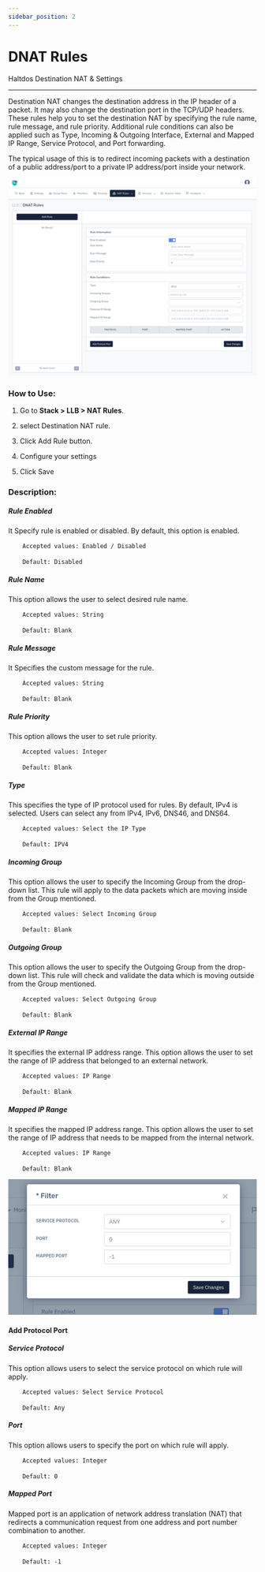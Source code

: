 ```yaml
---
sidebar_position: 2
---
```


# DNAT Rules

Haltdos Destination NAT & Settings

---

Destination NAT changes the destination address in the IP header of a packet. It may also change the destination port in the TCP/UDP headers. These rules help you to set the destination NAT by specifying the rule name, rule message, and rule priority. Additional rule conditions can also be applied such as Type, Incoming & Outgoing Interface, External and Mapped IP Range, Service Protocol, and Port forwarding.

The typical usage of this is to redirect incoming packets with a destination of a public address/port to a private IP address/port inside your network.

![destination_nat](/img/llb/v8/llb_dnat_rule.png)

### **How to Use:**

1. Go to **Stack > LLB >  NAT Rules**.

2. select Destination NAT rule.

3. Click Add Rule button.

4. Configure your settings

5. Click Save

### **Description:**

##### **Rule Enabled**

It Specify rule is enabled or disabled. By default, this option is enabled.

```
    Accepted values: Enabled / Disabled

    Default: Disabled
```


##### **Rule Name**

This option allows the user to select desired rule name.

```
    Accepted values: String

    Default: Blank
```


##### **Rule Message**

It Specifies the custom message for the rule.

```
    Accepted values: String

    Default: Blank
```


##### **Rule Priority**

This option allows the user to set rule priority.

```
    Accepted values: Integer

    Default: Blank
```


##### **Type**

This specifies the type of IP protocol used for rules. By default, IPv4 is selected. Users can select any from IPv4, IPv6, DNS46, and DNS64.

```
    Accepted values: Select the IP Type

    Default: IPV4
```


##### **Incoming Group**

This option allows the user to specify the Incoming Group from the drop-down list. This rule will apply to the data packets which are moving inside from the Group mentioned.

```
    Accepted values: Select Incoming Group

    Default: Blank
```


##### **Outgoing Group**

This option allows the user to specify the Outgoing Group from the drop-down list. This rule will check and validate the data which is moving outside from the Group mentioned.

```
    Accepted values: Select Outgoing Group

    Default: Blank
```


##### **External IP Range**

It specifies the external IP address range. This option allows the user to set the range of IP address that belonged to an external network.

```
    Accepted values: IP Range

    Default: Blank
```


##### **Mapped IP Range**

It specifies the mapped IP address range. This option allows the user to set the range of IP address that needs to be mapped from the internal network.

```
    Accepted values: IP Range

    Default: Blank
```


![destination_nat](/img/llb/v8/llb_dnat_rule_1.png)

#### Add Protocol Port

##### **Service Protocol**

This option allows users to select the service protocol on which rule will apply.

```
    Accepted values: Select Service Protocol

    Default: Any
```


##### **Port**

This option allows users to specify the port on which rule will apply.

```
    Accepted values: Integer

    Default: 0
```


##### **Mapped Port**

Mapped port is an application of network address translation (NAT) that redirects a communication request from one address and port number combination to another.

```
    Accepted values: Integer

    Default: -1
```

